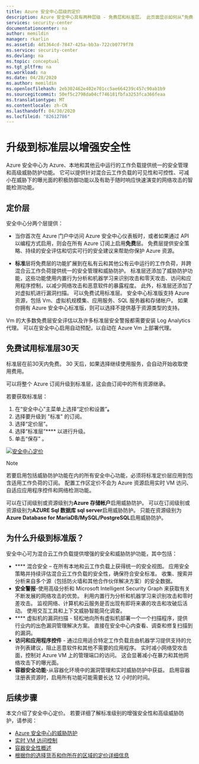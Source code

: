 ```yaml
---
title: Azure 安全中心层级的定价
description: Azure 安全中心具有两种层级 - 免费层和标准层。 此页面显示如何从“免费层”升级到“标准层”。
services: security-center
documentationcenter: na
author: memildin
manager: rkarlin
ms.assetid: 4d1364cd-7847-425a-bb3a-722cb0779f78
ms.service: security-center
ms.devlang: na
ms.topic: conceptual
ms.tgt_pltfrm: na
ms.workload: na
ms.date: 04/28/2020
ms.author: memildin
ms.openlocfilehash: 2eb302462e402e701cc5ae664239c457c90ab1b9
ms.sourcegitcommit: 50ef5c2798da04cf746181fbfa3253fca366feaa
ms.translationtype: MT
ms.contentlocale: zh-CN
ms.lasthandoff: 04/30/2020
ms.locfileid: "82612786"
---
```

# <a name="upgrade-to-standard-tier-for-enhanced-security"></a>升级到标准层以增强安全性

Azure 安全中心为 Azure、本地和其他云中运行的工作负载提供统一的安全管理和高级威胁防护功能。 它可以提供针对混合云工作负载的可见性和可控性、可减小在威胁下的曝光面的积极防御功能以及有助于随时响应快速演变的网络攻击的智能检测功能。

## <a name="pricing-tiers"></a>定价层
安全中心分两个层提供：

- 当你首次在 Azure 门户中访问 Azure 安全中心仪表板时，或者如果通过 API 以编程方式启用，则会在所有 Azure 订阅上启用**免费**层。 免费层提供安全策略、持续的安全评估和切实可行的安全建议来帮助你保护 Azure 资源。

- **标准**层将免费层的功能扩展到在私有云和其他公有云中运行的工作负荷，并跨混合云工作负荷提供统一的安全管理和威胁防护。 标准层还添加了威胁防护功能，这些功能使用内置行为分析和机器学习来识别攻击和零天攻击、访问和应用程序控制，以减少网络攻击和恶意软件的暴露程度。 此外，标准层还添加了对虚拟机进行漏洞扫描。 可以免费试用标准层。 安全中心标准版支持 Azure 资源，包括 Vm、虚拟机规模集、应用服务、SQL 服务器和存储帐户。 如果你拥有 Azure 安全中心标准版，则可以选择不提供基于资源类型的支持。 

Vm 的大多数免费层安全评估以及许多标准层安全警报都需要安装 Log Analytics 代理。 可以在安全中心启用自动预配，以自动在 Azure Vm 上部署代理。

## <a name="try-standard-tier-free-for-30-days"></a>免费试用标准层30天
标准层在前30天内免费。 30 天后，如果选择继续使用服务，会自动开始收取使用费用。

可以将整个 Azure 订阅升级到标准层，这会由订阅中的所有资源继承。

若要获取标准层：

1. 在“安全中心”主菜单上选择“定价和设置”****。****
2. 选择要升级到 "标准" 的订阅。
3. 选择“定价层”。 
4. 选择“标准层”**** 以进行升级。
5. 单击“保存”  。

[![安全中心定价](media/security-center-pricing/pricing-tier-page.png)](media/security-center-pricing/pricing-tier-page.png#lightbox)

> [!NOTE]
> 若要启用包括威胁防护功能在内的所有安全中心功能，必须将标准定价层应用到包含适用工作负荷的订阅。 配置工作区定价不会为 Azure 资源启用实时 VM 访问、自适应应用程序控件和网络检测功能。 
>
> 可以在订阅级别或资源级别为**Azure 存储帐户**启用威胁防护。
> 可以在订阅级别或资源级别为**AZURE Sql 数据库 sql server**启用威胁防护。
> 只能在资源级别为**Azure Database for MariaDB/MySQL/PostgreSQL**启用威胁防护。


## <a name="why-upgrade-to-standard"></a>为什么升级到标准版？
安全中心可为混合云工作负载提供增强的安全和威胁防护功能，其中包括：

- **** 混合安全 – 在所有本地和云工作负载上获得统一的安全视图。 应用安全策略并持续评估混合云工作负载的安全性，确保符合安全标准。 收集、搜索并分析来自多个源（包括防火墙和其他合作伙伴解决方案）的安全数据。
- **安全警报**-使用高级分析和 Microsoft Intelligent Security Graph 来获取有关不断发展的网络攻击的优势。 利用内置行为分析和机器学习来识别攻击和零时差攻击。 监视网络、计算机和云服务是否出现有即将来袭的攻击和攻破后活动。 使用交互工具和上下文威胁智能简化调查。
- **** 虚拟机的漏洞扫描 - 轻松地向所有虚拟机部署一个一个扫描程序，提供行业内的出色漏洞管理解决方案。 直接在安全中心内查看、调查和修复扫描到的漏洞。 
- **访问和应用程序控件** - 通过应用适合特定工作负载且由机器学习提供支持的允许列表建议，阻止恶意软件和其他不需要的应用程序。 实时减小网络受攻击面，控制对 Azure VM 上的管理端口的访问。 这会显著减小在暴力和其他网络攻击下的曝光面。
- **容器安全功能**-从容器化环境中的漏洞管理和实时威胁防护中获益。 启用容器注册表资源时，启用所有功能可能需要长达 12 小时的时间。


## <a name="next-steps"></a>后续步骤
本文介绍了安全中心定价。 若要详细了解标准级别的增强安全性和高级威胁防护，请参阅：

- [Azure 安全中心的威胁防护](threat-protection.md)
- [实时 VM 访问控制](security-center-just-in-time.md)
- [容器安全性概述](container-security.md)
- [根据你的选择货币和你所在的区域的定价详细信息](https://azure.microsoft.com/pricing/details/security-center/)